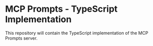 # MCP Prompts - TypeScript Implementation

This repository will contain the TypeScript implementation of the MCP Prompts server.
